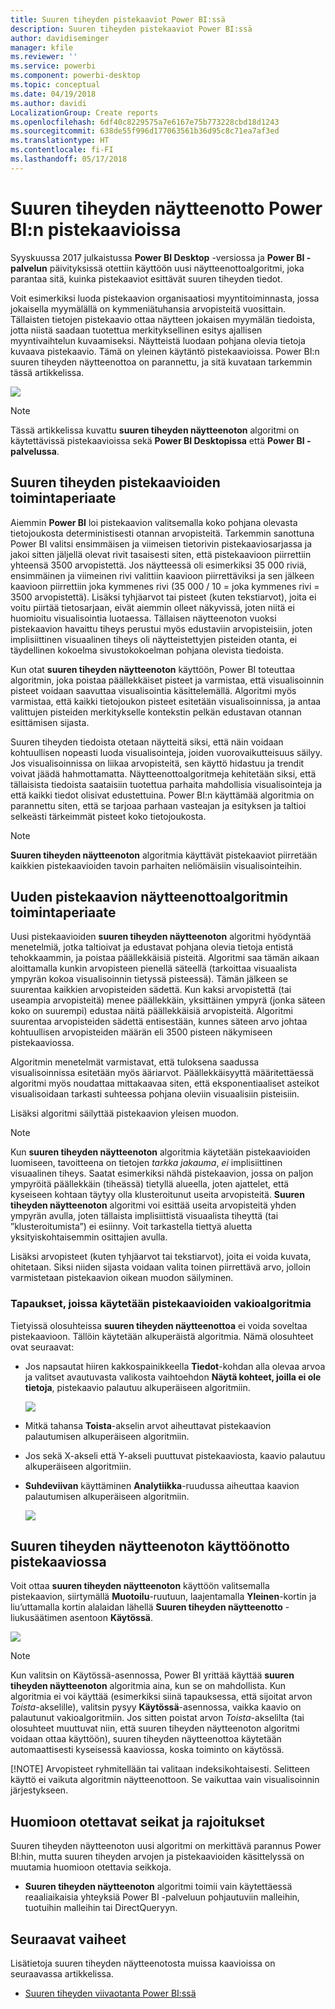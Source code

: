 ```yaml
---
title: Suuren tiheyden pistekaaviot Power BI:ssä
description: Suuren tiheyden pistekaaviot Power BI:ssä
author: davidiseminger
manager: kfile
ms.reviewer: ''
ms.service: powerbi
ms.component: powerbi-desktop
ms.topic: conceptual
ms.date: 04/19/2018
ms.author: davidi
LocalizationGroup: Create reports
ms.openlocfilehash: 6df40c8229575a7e6167e75b773228cbd18d1243
ms.sourcegitcommit: 638de55f996d177063561b36d95c8c71ea7af3ed
ms.translationtype: HT
ms.contentlocale: fi-FI
ms.lasthandoff: 05/17/2018
---
```

# <a name="high-density-sampling-in-power-bi-scatter-charts"></a>Suuren tiheyden näytteenotto Power BI:n pistekaavioissa
Syyskuussa 2017 julkaistussa **Power BI Desktop** -versiossa ja **Power BI -palvelun** päivityksissä otettiin käyttöön uusi näytteenottoalgoritmi, joka parantaa sitä, kuinka pistekaaviot esittävät suuren tiheyden tiedot.

Voit esimerkiksi luoda pistekaavion organisaatiosi myyntitoiminnasta, jossa jokaisella myymälällä on kymmeniätuhansia arvopisteitä vuosittain. Tällaisten tietojen pistekaavio ottaa näytteen jokaisen myymälän tiedoista, jotta niistä saadaan tuotettua merkityksellinen esitys ajallisen myyntivaihtelun kuvaamiseksi. Näytteistä luodaan pohjana olevia tietoja kuvaava pistekaavio. Tämä on yleinen käytäntö pistekaavioissa. Power BI:n suuren tiheyden näytteenottoa on parannettu, ja sitä kuvataan tarkemmin tässä artikkelissa.

![](media/desktop-high-density-scatter-charts/high-density-scatter-charts_01.png)

> [!NOTE]
> Tässä artikkelissa kuvattu **suuren tiheyden näytteenoton** algoritmi on käytettävissä pistekaavioissa sekä **Power BI Desktopissa** että **Power BI -palvelussa**.
> 
> 

## <a name="how-high-density-scatter-charts-work"></a>Suuren tiheyden pistekaavioiden toimintaperiaate
Aiemmin **Power BI** loi pistekaavion valitsemalla koko pohjana olevasta tietojoukosta deterministisesti otannan arvopisteitä. Tarkemmin sanottuna Power BI valitsi ensimmäisen ja viimeisen tietorivin pistekaaviosarjassa ja jakoi sitten jäljellä olevat rivit tasaisesti siten, että pistekaavioon piirrettiin yhteensä 3500 arvopistettä. Jos näytteessä oli esimerkiksi 35 000 riviä, ensimmäinen ja viimeinen rivi valittiin kaavioon piirrettäviksi ja sen jälkeen kaavioon piirrettiin joka kymmenes rivi (35 000 / 10 = joka kymmenes rivi = 3500 arvopistettä). Lisäksi tyhjäarvot tai pisteet (kuten tekstiarvot), joita ei voitu piirtää tietosarjaan, eivät aiemmin olleet näkyvissä, joten niitä ei huomioitu visualisointia luotaessa. Tällaisen näytteenoton vuoksi pistekaavion havaittu tiheys perustui myös edustaviin arvopisteisiin, joten implisiittinen visuaalinen tiheys oli näytteistettyjen pisteiden otanta, ei täydellinen kokoelma sivustokokoelman pohjana olevista tiedoista.

Kun otat **suuren tiheyden näytteenoton** käyttöön, Power BI toteuttaa algoritmin, joka poistaa päällekkäiset pisteet ja varmistaa, että visualisoinnin pisteet voidaan saavuttaa visualisointia käsittelemällä. Algoritmi myös varmistaa, että kaikki tietojoukon pisteet esitetään visualisoinnissa, ja antaa valittujen pisteiden merkitykselle kontekstin pelkän edustavan otannan esittämisen sijasta.

Suuren tiheyden tiedoista otetaan näytteitä siksi, että näin voidaan kohtuullisen nopeasti luoda visualisointeja, joiden vuorovaikutteisuus säilyy. Jos visualisoinnissa on liikaa arvopisteitä, sen käyttö hidastuu ja trendit voivat jäädä hahmottamatta. Näytteenottoalgoritmeja kehitetään siksi, että tällaisista tiedoista saataisiin tuotettua parhaita mahdollisia visualisointeja ja että kaikki tiedot olisivat edustettuina. Power BI:n käyttämää algoritmia on parannettu siten, että se tarjoaa parhaan vasteajan ja esityksen ja taltioi selkeästi tärkeimmät pisteet koko tietojoukosta.

> [!NOTE]
> **Suuren tiheyden näytteenoton** algoritmia käyttävät pistekaaviot piirretään kaikkien pistekaavioiden tavoin parhaiten neliömäisiin visualisointeihin.
> 
> 

## <a name="how-the-new-scatter-chart-sampling-algorithm-works"></a>Uuden pistekaavion näytteenottoalgoritmin toimintaperiaate
Uusi pistekaavioiden **suuren tiheyden näytteenoton** algoritmi hyödyntää menetelmiä, jotka taltioivat ja edustavat pohjana olevia tietoja entistä tehokkaammin, ja poistaa päällekkäisiä pisteitä. Algoritmi saa tämän aikaan aloittamalla kunkin arvopisteen pienellä säteellä (tarkoittaa visuaalista ympyrän kokoa visualisoinnin tietyssä pisteessä). Tämän jälkeen se suurentaa kaikkien arvopisteiden sädettä. Kun kaksi arvopistettä (tai useampia arvopisteitä) menee päällekkäin, yksittäinen ympyrä (jonka säteen koko on suurempi) edustaa näitä päällekkäisiä arvopisteitä. Algoritmi suurentaa arvopisteiden sädettä entisestään, kunnes säteen arvo johtaa kohtuullisen arvopisteiden määrän eli 3500 pisteen näkymiseen pistekaaviossa.

Algoritmin menetelmät varmistavat, että tuloksena saadussa visualisoinnissa esitetään myös ääriarvot. Päällekkäisyyttä määritettäessä algoritmi myös noudattaa mittakaavaa siten, että eksponentiaaliset asteikot visualisoidaan tarkasti suhteessa pohjana oleviin visuaalisiin pisteisiin.

Lisäksi algoritmi säilyttää pistekaavion yleisen muodon.

> [!NOTE]
> Kun **suuren tiheyden näytteenoton** algoritmia käytetään pistekaavioiden luomiseen, tavoitteena on tietojen *tarkka jakauma*, *ei* implisiittinen visuaalinen tiheys. Saatat esimerkiksi nähdä pistekaavion, jossa on paljon ympyröitä päällekkäin (tiheässä) tietyllä alueella, joten ajattelet, että kyseiseen kohtaan täytyy olla klusteroitunut useita arvopisteitä. **Suuren tiheyden näytteenoton** algoritmi voi esittää useita arvopisteitä yhden ympyrän avulla, joten tällaista implisiittistä visuaalista tiheyttä (tai ”klusteroitumista”) ei esiinny. Voit tarkastella tiettyä aluetta yksityiskohtaisemmin osittajien avulla.
> 
> 

Lisäksi arvopisteet (kuten tyhjäarvot tai tekstiarvot), joita ei voida kuvata, ohitetaan. Siksi niiden sijasta voidaan valita toinen piirrettävä arvo, jolloin varmistetaan pistekaavion oikean muodon säilyminen.

### <a name="when-the-standard-algorithm-for-scatter-charts-is-used"></a>Tapaukset, joissa käytetään pistekaavioiden vakioalgoritmia
Tietyissä olosuhteissa **suuren tiheyden näytteenottoa** ei voida soveltaa pistekaavioon. Tällöin käytetään alkuperäistä algoritmia. Nämä olosuhteet ovat seuraavat:

* Jos napsautat hiiren kakkospainikkeella **Tiedot**-kohdan alla olevaa arvoa ja valitset avautuvasta valikosta vaihtoehdon **Näytä kohteet, joilla ei ole tietoja**, pistekaavio palautuu alkuperäiseen algoritmiin.
  
  ![](media/desktop-high-density-scatter-charts/high-density-scatter-charts_02.png)
* Mitkä tahansa **Toista**-akselin arvot aiheuttavat pistekaavion palautumisen alkuperäiseen algoritmiin.
* Jos sekä X-akseli että Y-akseli puuttuvat pistekaaviosta, kaavio palautuu alkuperäiseen algoritmiin.
* **Suhdeviivan** käyttäminen **Analytiikka**-ruudussa aiheuttaa kaavion palautumisen alkuperäiseen algoritmiin.
  
  ![](media/desktop-high-density-scatter-charts/high-density-scatter-charts_03.png)

## <a name="how-to-turn-on-high-density-sampling-for-a-scatter-chart"></a>Suuren tiheyden näytteenoton käyttöönotto pistekaaviossa
Voit ottaa **suuren tiheyden näytteenoton** käyttöön valitsemalla pistekaavion, siirtymällä **Muotoilu**-ruutuun, laajentamalla **Yleinen**-kortin ja liu’uttamalla kortin alalaidan lähellä **Suuren tiheyden näytteenotto** -liukusäätimen asentoon **Käytössä**.

![](media/desktop-high-density-scatter-charts/high-density-scatter-charts_04.png)

> [!NOTE]
> Kun valitsin on Käytössä-asennossa, Power BI yrittää käyttää **suuren tiheyden näytteenoton** algoritmia aina, kun se on mahdollista. Kun algoritmia ei voi käyttää (esimerkiksi siinä tapauksessa, että sijoitat arvon *Toista*-akselille), valitsin pysyy **Käytössä**-asennossa, vaikka kaavio on palautunut vakioalgoritmiin. Jos sitten poistat arvon *Toista*-akselilta (tai olosuhteet muuttuvat niin, että suuren tiheyden näytteenoton algoritmi voidaan ottaa käyttöön), suuren tiheyden näytteenottoa käytetään automaattisesti kyseisessä kaaviossa, koska toiminto on käytössä.
> 
> [!NOTE]
> Arvopisteet ryhmitellään tai valitaan indeksikohtaisesti. Selitteen käyttö ei vaikuta algoritmin näytteenottoon. Se vaikuttaa vain visualisoinnin järjestykseen.
> 
> 

## <a name="considerations-and-limitations"></a>Huomioon otettavat seikat ja rajoitukset
Suuren tiheyden näytteenoton uusi algoritmi on merkittävä parannus Power BI:hin, mutta suuren tiheyden arvojen ja pistekaavioiden käsittelyssä on muutamia huomioon otettavia seikkoja.

* **Suuren tiheyden näytteenoton** algoritmi toimii vain käytettäessä reaaliaikaisia yhteyksiä Power BI -palveluun pohjautuviin malleihin, tuotuihin malleihin tai DirectQueryyn.

## <a name="next-steps"></a>Seuraavat vaiheet
Lisätietoja suuren tiheyden näytteenotosta muissa kaavioissa on seuraavassa artikkelissa.

* [Suuren tiheyden viivaotanta Power BI:ssä](desktop-high-density-sampling.md)

